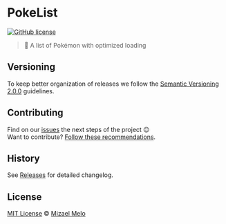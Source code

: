# PokeList

[![GitHub license](https://img.shields.io/github/license/mizamelo/pokelist-optimized?style=for-the-badge)](https://github.com/mizamelo/pokelist-optimized/blob/master/LICENSE)

> :memo: A list of Pokémon with optimized loading

## Versioning

To keep better organization of releases we follow the [Semantic Versioning 2.0.0](http://semver.org/) guidelines.

## Contributing

Find on our [issues](https://github.com/mizamelo/pokelist-optimized/issues) the next steps of the project :wink:
<br>
Want to contribute? [Follow these recommendations](https://github.com/mizamelo/pokelist-optimized/blob/master/CONTRIBUTING.md).

## History

See [Releases](https://github.com/mizamelo/pokelist-optimized/releases) for detailed changelog.

## License

[MIT License](https://github.com/mizamelo/pokelist-optimized/blob/master/LICENSE) © [Mizael Melo](mailto:mizamelo@gmail.com)
